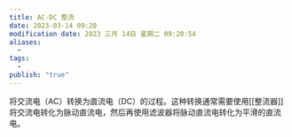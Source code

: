 ```yaml
---
title: AC-DC 整流
date: 2023-03-14 09:20
modification date: 2023 三月 14日 星期二 09:20:54
aliases:
  - 
tags:
  - 
publish: "true"
---
```


 将交流电（AC）转换为直流电（DC）的过程。这种转换通常需要使用[[整流器]]将交流电转化为脉动直流电，然后再使用滤波器将脉动直流电转化为平滑的直流电。
 
